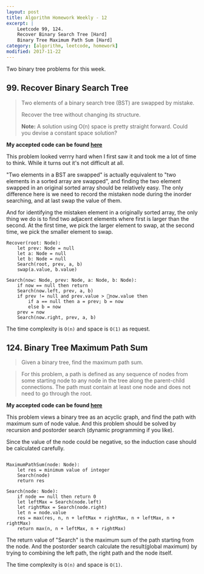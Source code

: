 ```yaml
---
layout: post
title: Algorithm Homework Weekly - 12
excerpt: |
    Leetcode 99, 124.
    Recover Binary Search Tree [Hard]
    Binary Tree Maximum Path Sum [Hard]
category: [algorithm, leetcode, homework]
modified: 2017-11-22
---
```


Two binary tree problems for this week.

## 99. Recover Binary Search Tree

> Two elements of a binary search tree (BST) are swapped by mistake.
>
> Recover the tree without changing its structure.
>
> **Note:**
> A solution using O(n) space is pretty straight forward. Could you devise a constant space solution?

**My accepted code can be found [here](https://github.com/VinaLx/oj/blob/master/leetcode/99.h)**

This problem looked verrry hard when I first saw it and took me a lot of time to think. While it turns out it's not difficult at all.

"Two elements in a BST are swapped" is actually equivalent to "two elements in a sorted array are swapped", and finding the two element swapped in an original sorted array should be relatively easy. The only  difference here is we need to record the mistaken node during the inorder searching, and at last swap the value of them.

And for identifying the mistaken element in a originally sorted array, the only thing we do is to find two adjacent elements where first is larger than the second. At the first time, we pick the larger element to swap, at the second time, we pick the smaller element to swap.

```
Recover(root: Node):
    let prev: Node = null
    let a: Node = null
    let b: Node = null
    Search(root, prev, a, b)
    swap(a.value, b.value)

Search(now: Node, prev: Node, a: Node, b: Node):
    if now == null then return
    Search(now.left, prev, a, b)
    if prev != null and prev.value > now.value then
        if a == null then a = prev; b = now
        else b = now
    prev = now
    Search(now.right, prev, a, b)
```

The time complexity is `O(n)` and space is `O(1)` as request.

## 124. Binary Tree Maximum Path Sum

> Given a binary tree, find the maximum path sum.

> For this problem, a path is defined as any sequence of nodes from some starting node to any node in the tree along the parent-child connections. The path must contain at least one node and does not need to go through the root.

**My accepted code can be found [here](https://github.com/VinaLx/oj/blob/master/leetcode/124.h)**

This problem views a binary tree as an acyclic graph, and find the path with maximum sum of node value. And this problem should be solved by recursion and postorder search (dynamic programming if you like).

Since the value of the node could be negative, so the induction case should be calculated carefully.

```

MaximumPathSum(node: Node):
    let res = minimum value of integer
    Search(node)
    return res

Search(node: Node):
    if node == null then return 0
    let leftMax = Search(node.left)
    let rightMax = Search(node.right)
    let n = node.value
    res = max(res, n, n + leftMax + rightMax, n + leftMax, n + rightMax)
    return max(n, n + leftMax, n + rightMax)
```

The return value of "Search" is the maximum sum of the path starting from the node. And the postorder search calculate the result(global maximum) by trying to combining the left path, the right path and the node itself.

The time complexity is `O(n)` and space is `O(1)`.